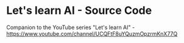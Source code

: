 # Let's learn AI - Source Code
Companion to the YouTube series "Let's learn AI" - https://www.youtube.com/channel/UCQFtF8uYQuzmOpzrmKnX77Q  
